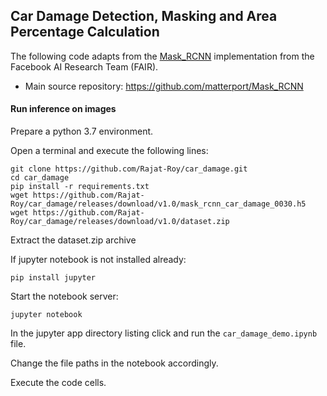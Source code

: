 ## **Car Damage Detection, Masking and Area Percentage Calculation**

The following code adapts from the [Mask_RCNN](https://arxiv.org/abs/1703.06870) implementation from the Facebook AI Research Team (FAIR).

*    Main source repository: https://github.com/matterport/Mask_RCNN

#### Run inference on images
Prepare a python 3.7 environment.

Open a terminal and execute the following lines:
```
git clone https://github.com/Rajat-Roy/car_damage.git
cd car_damage
pip install -r requirements.txt
wget https://github.com/Rajat-Roy/car_damage/releases/download/v1.0/mask_rcnn_car_damage_0030.h5
wget https://github.com/Rajat-Roy/car_damage/releases/download/v1.0/dataset.zip
```
Extract the dataset.zip archive

If jupyter notebook is not installed already:
```
pip install jupyter
```
Start the notebook server:
```
jupyter notebook
```
In the jupyter app directory listing click and run the `car_damage_demo.ipynb` file.

Change the file paths in the notebook accordingly.

Execute the code cells.
